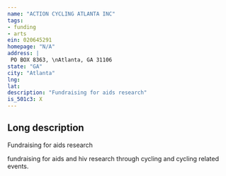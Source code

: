 ```yaml
---
name: "ACTION CYCLING ATLANTA INC"
tags:
- funding
- arts
ein: 020645291
homepage: "N/A"
address: |
 PO BOX 8363, \nAtlanta, GA 31106
state: "GA"
city: "Atlanta"
lng: 
lat: 
description: "Fundraising for aids research"
is_501c3: X
---
```


## Long description

Fundraising for aids research
  
  fundraising for aids and hiv research through cycling and cycling related events. 
